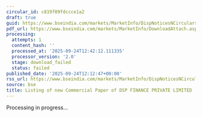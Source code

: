 ```yaml
---
circular_id: c819f09fdccce1a2
draft: true
guid: https://www.bseindia.com/markets/MarketInfo/DispNoticesNCirculars.aspx?Noticeid={F8B1FD9C-8AB2-469D-8315-CEE08F3C3DAE}&noticeno=20250924-34&dt=09/24/2025&icount=34&totcount=38&flag=0
pdf_url: https://www.bseindia.com/markets/MarketInfo/DownloadAttach.aspx?id=20250924-34&attachedId=
processing:
  attempts: 1
  content_hash: ''
  processed_at: '2025-09-24T12:42:12.111335'
  processor_version: '2.0'
  stage: download_failed
  status: failed
published_date: '2025-09-24T12:12:47+00:00'
rss_url: https://www.bseindia.com/markets/MarketInfo/DispNoticesNCirculars.aspx?Noticeid={F8B1FD9C-8AB2-469D-8315-CEE08F3C3DAE}&noticeno=20250924-34&dt=09/24/2025&icount=34&totcount=38&flag=0
source: bse
title: Listing of new Commercial Paper of DSP FINANCE PRIVATE LIMITED
---
```


Processing in progress...